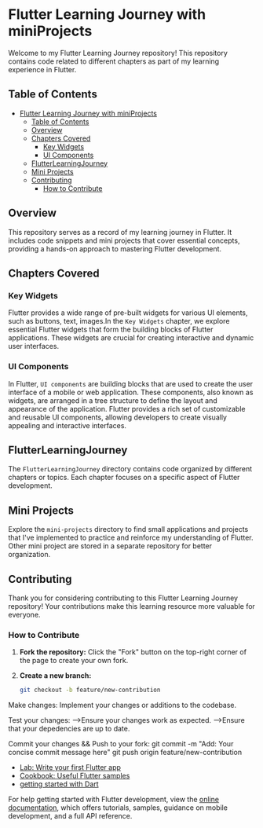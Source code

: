 # Flutter Learning Journey with miniProjects  

Welcome to my Flutter Learning Journey repository! This repository contains code related to different chapters as part of my learning experience in Flutter.

## Table of Contents

- [Flutter Learning Journey with miniProjects](#flutter-learning-journey-with-miniprojects)
  - [Table of Contents](#table-of-contents)
  - [Overview](#overview)
  - [Chapters Covered](#chapters-covered)
    - [Key Widgets](#key-widgets)
    - [UI Components](#ui-components)
  - [FlutterLearningJourney](#flutterlearningjourney)
  - [Mini Projects](#mini-projects)
  - [Contributing](#contributing)
    - [How to Contribute](#how-to-contribute)

## Overview

This repository serves as a record of my learning journey in Flutter. It includes code snippets and mini projects that cover essential concepts, providing a hands-on approach to mastering Flutter development.

## Chapters Covered

### Key Widgets

Flutter provides a wide range of pre-built widgets for various UI elements, such as buttons, text, images.In the `Key Widgets` chapter, we explore essential Flutter widgets that form the building blocks of Flutter applications. These widgets are crucial for creating interactive and dynamic user interfaces.

### UI Components

In Flutter, `UI components` are building blocks that are used to create the user interface of a mobile or web application. These components, also known as widgets, are arranged in a tree structure to define the layout and appearance of the application. Flutter provides a rich set of customizable and reusable UI components, allowing developers to create visually appealing and interactive interfaces.

## FlutterLearningJourney

The `FlutterLearningJourney` directory contains code organized by different chapters or topics. Each chapter focuses on a specific aspect of Flutter development.

## Mini Projects

Explore the `mini-projects` directory to find small applications and projects that I've implemented to practice and reinforce my understanding of Flutter. Other mini project are stored in a separate repository for better organization.

## Contributing

Thank you for considering contributing to this Flutter Learning Journey repository! Your contributions make this learning resource more valuable for everyone.

### How to Contribute

1. **Fork the repository:**
   Click the "Fork" button on the top-right corner of the page to create your own fork.

2. **Create a new branch:**

   ```bash
   git checkout -b feature/new-contribution

Make changes:
Implement your changes or additions to the codebase.

Test your changes:
-->Ensure your changes work as expected.
-->Ensure that your depedencies are up to date.

Commit your changes && Push to your fork:
        git commit -m "Add: Your concise commit message here"
        git push origin feature/new-contribution

- [Lab: Write your first Flutter app](https://docs.flutter.dev/get-started/codelab)
- [Cookbook: Useful Flutter samples](https://docs.flutter.dev/cookbook)
- [getting started with Dart](https://www.youtube.com/watch?v=lzNqLROLRRk&list=PL3s-_QXY9PwXJhxY-BeBn-067NCtVIWJ4)

For help getting started with Flutter development, view the
[online documentation](https://docs.flutter.dev/), which offers tutorials,
samples, guidance on mobile development, and a full API reference.
